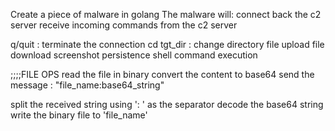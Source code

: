 Create a piece of malware in golang
The malware will:
connect back the c2 server
receive incoming commands from the c2 server

q/quit : terminate the connection
cd tgt_dir : change directory
file upload
file download
screenshot
persistence
shell command execution

;;;;FILE OPS
read the file in binary
convert the content to base64
send the message : "file_name:base64_string"

split the received string using ': ' as the separator
decode the base64 string
write the binary file to 'file_name'